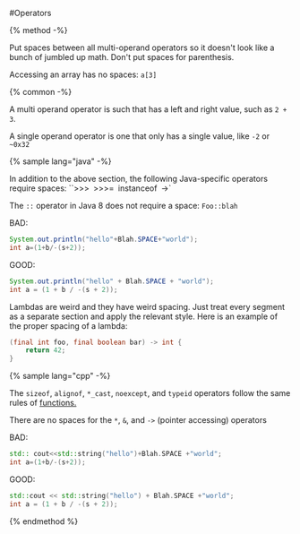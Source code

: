 #Operators

{% method -%}

Put spaces between all multi-operand operators so it doesn't look like a bunch of jumbled up math. Don't put spaces for parenthesis.

Accessing an array has no spaces: `a[3]`

{% common -%}

A multi operand operator is such that has a left and right value, such as `2 + 3`.

A single operand operator is one that only has a single value, like `-2` or `~0x32`

{% sample lang="java" -%}

In addition to the above section, the following Java-specific operators require spaces: ``>>>` `>>>=` `instanceof` `->`

The `::` operator in Java 8 does not require a space: `Foo::blah`

BAD:
```java
System.out.println("hello"+Blah.SPACE+"world");
int a=(1+b/-(s+2));
```

GOOD:
```java
System.out.println("hello" + Blah.SPACE + "world");
int a = (1 + b / -(s + 2));
```

Lambdas are weird and they have weird spacing. Just treat every segment as a separate section and apply the relevant style. Here is an example of the proper spacing of a lambda:

```java
(final int foo, final boolean bar) -> int {
    return 42;
}
```

{% sample lang="cpp" -%}

The `sizeof`, `alignof`, `*_cast`, `noexcept`, and `typeid` operators follow the same rules of [functions.](/functions.md)

There are no spaces for the `*`, `&`, and `->` (pointer accessing) operators

BAD:
```cpp
std:: cout<<std::string("hello")+Blah.SPACE +"world";
int a=(1+b/-(s+2));
```

GOOD:
```cpp
std::cout << std::string("hello") + Blah.SPACE +"world";
int a = (1 + b / -(s + 2));
```


{% endmethod %}
